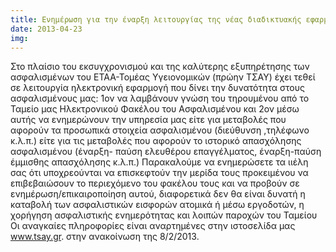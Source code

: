 ```yaml
---
title: Ενημέρωση για την έναρξη λειτουργίας της νέας διαδικτυακής εφαρμογής επικαιροποίησης του Ηλεκτρονικού Φακέλου Ασφαλισμένου (ΗΦΑ).
date: 2013-04-23
img: 
---
```

Στο πλαίσιο του εκσυγχρονισμού και της καλύτερης εξυπηρέτησης των ασφαλισμένων του ΕΤΑΑ-Τομέας Υγειονομικών (πρώην ΤΣΑΥ) έχει τεθεί σε λειτουργία ηλεκτρονική εφαρμογή που δίνει την δυνατότητα στους ασφαλισμένους μας:
1ον να λαμβάνουν γνώση του τηρουμένου από το Ταμείο μας Ηλεκτρονικού Φακέλου του Ασφαλισμένου και
2ον μέσω αυτής να ενημερώνουν την υπηρεσία μας είτε για μεταβολές που αφορούν τα προσωπικά στοιχεία ασφαλισμένου (διεύθυνση ,τηλέφωνο κ.λ.π.) είτε για τις μεταβολές που αφορούν το ιστορικό απασχόλησης ασφαλισμένου (έναρξη- παύση ελευθέρου επαγγέλματος, έναρξη-παύση έμμισθης απασχόλησης κ.λ.π.)
Παρακαλούμε να ενημερώσετε τα ιιέλη σας ότι υποχρεούνται να επισκεφτούν την μερίδα τους προκειμένου να επιβεβαιώσουν το περιεχόμενο του φακέλου τους και να προβούν σε ενημέρωση/επικαιροποίηση αυτού, διαφορετικά δεν θα είναι δυνατή η καταβολή των ασφαλιστικών εισφορών ατομικά ή μέσω εργοδοτών, η χορήγηση ασφαλιστικής ενημερότητας και λοιπών παροχών του Ταμείου
Οι αναγκαίες πληροφορίες είναι αναρτημένες στην ιστοσελίδα μας www.tsay.gr. στην
ανακοίνωση της 8/2/2013.